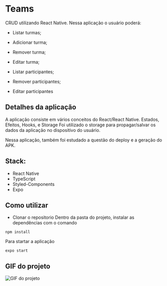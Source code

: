 # Teams

CRUD utilizando React Native. Nessa aplicação o usuário poderá:

- Listar turmas;
- Adicionar turma;
- Remover turma;
- Editar turma;

- Listar participantes;
- Remover participantes;
- Editar participantes

## Detalhes da aplicação

A aplicação consiste em vários conceitos do React/React Native. Estados, Efeitos, Hooks, e Storage
Foi utilizado o storage para propagar/salvar os dados da aplicação no dispositivo do usuário.

Nessa aplicação, também foi estudado a questão do deploy e a geração do APK.

## Stack:

- React Native
- TypeScript
- Styled-Components
- Expo

## Como utilizar

- Clonar o repositorio
  Dentro da pasta do projeto, instalar as dependências com o comando

```
npm install
```

Para startar a aplicação

```
expo start
```

## GIF do projeto

![GIF do projeto](https://github.com/brenolapreza/teams-react-native/blob/main/_git/tela.gif)
